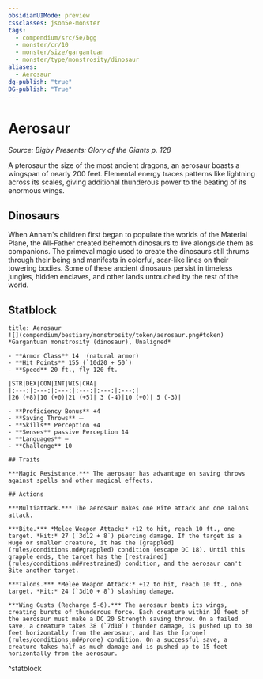 ```yaml
---
obsidianUIMode: preview
cssclasses: json5e-monster
tags:
  - compendium/src/5e/bgg
  - monster/cr/10
  - monster/size/gargantuan
  - monster/type/monstrosity/dinosaur
aliases:
  - Aerosaur
dg-publish: "true"
DG-publish: "True"
---
```

# Aerosaur
*Source: Bigby Presents: Glory of the Giants p. 128*  

A pterosaur the size of the most ancient dragons, an aerosaur boasts a wingspan of nearly 200 feet. Elemental energy traces patterns like lightning across its scales, giving additional thunderous power to the beating of its enormous wings.

## Dinosaurs

When Annam's children first began to populate the worlds of the Material Plane, the All-Father created behemoth dinosaurs to live alongside them as companions. The primeval magic used to create the dinosaurs still thrums through their being and manifests in colorful, scar-like lines on their towering bodies. Some of these ancient dinosaurs persist in timeless jungles, hidden enclaves, and other lands untouched by the rest of the world.

## Statblock

```ad-statblock
title: Aerosaur
![](compendium/bestiary/monstrosity/token/aerosaur.png#token)
*Gargantuan monstrosity (dinosaur), Unaligned*

- **Armor Class** 14  (natural armor)
- **Hit Points** 155 (`10d20 + 50`)
- **Speed** 20 ft., fly 120 ft.

|STR|DEX|CON|INT|WIS|CHA|
|:---:|:---:|:---:|:---:|:---:|:---:|
|26 (+8)|10 (+0)|21 (+5)| 3 (-4)|10 (+0)| 5 (-3)|

- **Proficiency Bonus** +4
- **Saving Throws** ⏤
- **Skills** Perception +4
- **Senses** passive Perception 14
- **Languages** —
- **Challenge** 10

## Traits

***Magic Resistance.*** The aerosaur has advantage on saving throws against spells and other magical effects.

## Actions

***Multiattack.*** The aerosaur makes one Bite attack and one Talons attack.

***Bite.*** *Melee Weapon Attack:* +12 to hit, reach 10 ft., one target. *Hit:* 27 (`3d12 + 8`) piercing damage. If the target is a Huge or smaller creature, it has the [grappled](rules/conditions.md#grappled) condition (escape DC 18). Until this grapple ends, the target has the [restrained](rules/conditions.md#restrained) condition, and the aerosaur can't Bite another target.

***Talons.*** *Melee Weapon Attack:* +12 to hit, reach 10 ft., one target. *Hit:* 24 (`3d10 + 8`) slashing damage.

***Wing Gusts (Recharge 5-6).*** The aerosaur beats its wings, creating bursts of thunderous force. Each creature within 10 feet of the aerosaur must make a DC 20 Strength saving throw. On a failed save, a creature takes 38 (`7d10`) thunder damage, is pushed up to 30 feet horizontally from the aerosaur, and has the [prone](rules/conditions.md#prone) condition. On a successful save, a creature takes half as much damage and is pushed up to 15 feet horizontally from the aerosaur.
```
^statblock